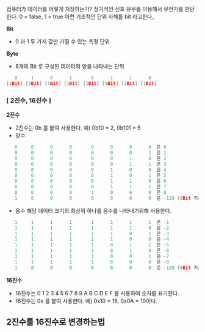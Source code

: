 컴퓨터가 데이터를 어떻게 저장하는가?  정기적인 신호 유무를 이용해서 무언가를 판단한다. 0 = false, 1 = true 이런 기초적인 단위 자체를 bit 라고한다,.

**Bit**
- 0 과 1 두 가지 값만 가질 수 있는 측정 단위
  
**Byte**
- 8개의 Bit 로 구성된 데이터의 양을 나타내는 단위
```C++
   0     1      0      1       0      1      1      0  
[1Bit] [1Bit] [1Bit] [1Bit] [1Bit] [1Bit] [1Bit] [1Bit]  
```

### [ 2진수, 16진수 ]
**2진수**
- 2진수는 0b 를 붙여 사용한다. 예) 0b10 = 2, 0b101 = 5
- 양수
```C++
   0     0      0      0       0      0      0      0  은 0
   0     0      0      0       0      0      0      1  은 1
   0     0      0      0       0      0      1      0  은 2
   0     0      0      0       0      0      1      1  은 3
   0     0      0      0       0      1      0      0  은 4
   0     0      0      0       0      1      0      1  은 5
   0     0      0      0       0      1      1      0  은 6
   0     0      0      0       0      1      1      1  은 7
   0     0      0      0       1      0      0      0  은 8
   1     0      0      0       0      0      0      0  은 -128 (8Bit 기준)
   ```
- 음수
해당 데이터 크기의 최상위 하나를 음수를 나타내기위해 사용한다.
```C++
   1     1      1      1       1      1      1      1  은 -1
   1     1      1      1       1      1      1      0  은 -2   
   1     1      1      1       1      1      0      1  은 -3
   1     1      1      1       1      1      0      0  은 -4   
   1     1      1      1       1      0      1      1  은 -5
   1     1      1      1       1      0      1      0  은 -6
   1     1      1      1       1      0      0      1  은 -7
   1     1      1      1       1      0      0      0  은 -8
   1     0      0      0       0      0      0      0  은 -128 (8Bit 기준)
   ```
**16진수**
- 16진수는 0 1 2 3 4 5 6 7 8 9 A B C D E F 를 사용하여 숫자를 표기한다.
- 16진수는 0x 를 붙여 사용한다. 예) 0x10 = 16, 0x0A = 10이다.

**2진수를 16진수로 변경하는법**
-
